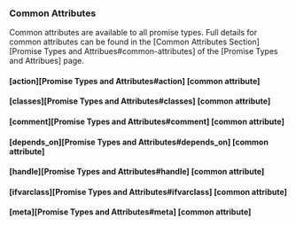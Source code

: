 ### Common Attributes

Common attributes are available to all promise types. Full details for common
attributes can be found in the [Common Attributes Section][Promise Types and
Attribues#common-attributes] of the [Promise Types and Attribues] page.

#### [action][Promise Types and Attributes#action] [common attribute]

#### [classes][Promise Types and Attributes#classes] [common attribute]

#### [comment][Promise Types and Attributes#comment] [common attribute]

####  [depends_on][Promise Types and Attributes#depends_on] [common attribute]

#### [handle][Promise Types and Attributes#handle] [common attribute]

#### [ifvarclass][Promise Types and Attributes#ifvarclass] [common attribute]

#### [meta][Promise Types and Attributes#meta] [common attribute]
